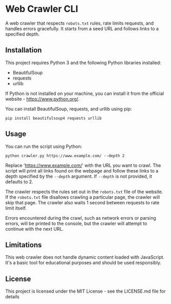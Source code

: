 # Web Crawler CLI

A web crawler that respects `robots.txt` rules, rate limits requests, and handles errors gracefully. It starts from a seed URL and follows links to a specified depth.

## Installation

This project requires Python 3 and the following Python libraries installed:

- BeautifulSoup
- requests
- urllib

If Python is not installed on your machine, you can install it from the official website - https://www.python.org/.

You can install BeautifulSoup, requests, and urllib using pip:


```
pip install beautifulsoup4 requests urllib

```

## Usage

You can run the script using Python:

```
python crawler.py https://www.example.com/ --depth 2

```


Replace 'https://www.example.com/' with the URL you want to crawl. The script will print all links found on the webpage and follow these links to a depth specified by the `--depth` argument. If `--depth` is not provided, it defaults to 2.

The crawler respects the rules set out in the `robots.txt` file of the website. If the `robots.txt` file disallows crawling a particular page, the crawler will skip that page. The crawler also waits 1 second between requests to rate limit itself.

Errors encountered during the crawl, such as network errors or parsing errors, will be printed to the console, but the crawler will attempt to continue with the next URL.

## Limitations

This web crawler does not handle dynamic content loaded with JavaScript. It's a basic tool for educational purposes and should be used responsibly. 

## License

This project is licensed under the MIT License - see the LICENSE.md file for details
